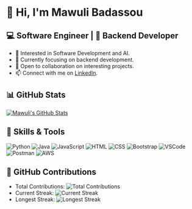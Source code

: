 <!-- Header Section -->
# 👋 Hi, I'm Mawuli Badassou

## 💻 Software Engineer | 💾 Backend Developer

<!-- Introduction Section -->
- 👀 Interested in Software Development and AI.
- 🌱 Currently focusing on backend development.
- 💞 Open to collaboration on interesting projects.
- 📫 Connect with me on [LinkedIn](https://www.linkedin.com/in/mawuli-badassou-8a3021225/).

<!-- GitHub Stats Section -->
## 📊 GitHub Stats
[![Mawuli's GitHub Stats](https://github-readme-stats.vercel.app/api?username=MawuliB&count_private=true&show_icons=true&hide=stars&theme=radical)](https://github.com/MawuliB)

<!-- Skills Section -->
## 🔧 Skills & Tools
![Python](https://img.shields.io/badge/-Python-3776AB?style=flat&logo=python&logoColor=white)
![Java](https://img.shields.io/badge/-Java-007396?style=flat&logo=java&logoColor=white)
![JavaScript](https://img.shields.io/badge/-JavaScript-F7DF1E?style=flat&logo=javascript&logoColor=black)
![HTML](https://img.shields.io/badge/-HTML-E34F26?style=flat&logo=html5&logoColor=white)
![CSS](https://img.shields.io/badge/-CSS-1572B6?style=flat&logo=css3&logoColor=white)
![Bootstrap](https://img.shields.io/badge/-Bootstrap-563D7C?style=flat&logo=bootstrap&logoColor=white)
![VSCode](https://img.shields.io/badge/-VSCode-007ACC?style=flat&logo=visual-studio-code&logoColor=white)
![Postman](https://img.shields.io/badge/-Postman-FF6C37?style=flat&logo=postman&logoColor=white)
![AWS](https://img.shields.io/badge/-AWS-232F3E?style=flat&logo=amazon-aws&logoColor=white)

<!-- GitHub Contributions Section -->
## 🚀 GitHub Contributions
- Total Contributions: ![Total Contributions](https://img.shields.io/github/commit-activity/m/MawuliB/MawuliB)
- Current Streak: ![Current Streak](https://img.shields.io/github/commit-activity/streak/MawuliB/MawuliB)
- Longest Streak: ![Longest Streak](https://img.shields.io/github/commit-activity/streak/MawuliB/MawuliB?&style=flat&logo=git&logoColor=white)

<!-- Footer Section -->
<!-- Feel free to customize or add more sections as needed! -->
